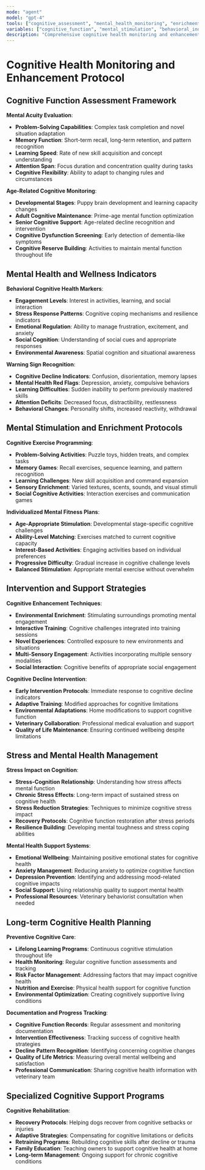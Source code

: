 ```yaml
---
mode: "agent"
model: "gpt-4"
tools: ["cognitive_assessment", "mental_health_monitoring", "enrichment_planning"]
variables: ["cognitive_function", "mental_stimulation", "behavioral_indicators", "intervention_strategies"]
description: "Comprehensive cognitive health monitoring and enhancement for optimal canine mental wellbeing"
---
```


# Cognitive Health Monitoring and Enhancement Protocol

## Cognitive Function Assessment Framework
**Mental Acuity Evaluation**:
- **Problem-Solving Capabilities**: Complex task completion and novel situation adaptation
- **Memory Function**: Short-term recall, long-term retention, and pattern recognition
- **Learning Speed**: Rate of new skill acquisition and concept understanding
- **Attention Span**: Focus duration and concentration quality during tasks
- **Cognitive Flexibility**: Ability to adapt to changing rules and circumstances

**Age-Related Cognitive Monitoring**:
- **Developmental Stages**: Puppy brain development and learning capacity changes
- **Adult Cognitive Maintenance**: Prime-age mental function optimization
- **Senior Cognitive Support**: Age-related decline recognition and intervention
- **Cognitive Dysfunction Screening**: Early detection of dementia-like symptoms
- **Cognitive Reserve Building**: Activities to maintain mental function throughout life

## Mental Health and Wellness Indicators
**Behavioral Cognitive Health Markers**:
- **Engagement Levels**: Interest in activities, learning, and social interaction
- **Stress Response Patterns**: Cognitive coping mechanisms and resilience indicators
- **Emotional Regulation**: Ability to manage frustration, excitement, and anxiety
- **Social Cognition**: Understanding of social cues and appropriate responses
- **Environmental Awareness**: Spatial cognition and situational awareness

**Warning Sign Recognition**:
- **Cognitive Decline Indicators**: Confusion, disorientation, memory lapses
- **Mental Health Red Flags**: Depression, anxiety, compulsive behaviors
- **Learning Difficulties**: Sudden inability to perform previously mastered skills
- **Attention Deficits**: Decreased focus, distractibility, restlessness
- **Behavioral Changes**: Personality shifts, increased reactivity, withdrawal

## Mental Stimulation and Enrichment Protocols
**Cognitive Exercise Programming**:
- **Problem-Solving Activities**: Puzzle toys, hidden treats, and complex tasks
- **Memory Games**: Recall exercises, sequence learning, and pattern recognition
- **Learning Challenges**: New skill acquisition and command expansion
- **Sensory Enrichment**: Varied textures, scents, sounds, and visual stimuli
- **Social Cognitive Activities**: Interaction exercises and communication games

**Individualized Mental Fitness Plans**:
- **Age-Appropriate Stimulation**: Developmental stage-specific cognitive challenges
- **Ability-Level Matching**: Exercises matched to current cognitive capacity
- **Interest-Based Activities**: Engaging activities based on individual preferences
- **Progressive Difficulty**: Gradual increase in cognitive challenge levels
- **Balanced Stimulation**: Appropriate mental exercise without overwhelm

## Intervention and Support Strategies
**Cognitive Enhancement Techniques**:
- **Environmental Enrichment**: Stimulating surroundings promoting mental engagement
- **Interactive Training**: Cognitive challenges integrated into training sessions
- **Novel Experiences**: Controlled exposure to new environments and situations
- **Multi-Sensory Engagement**: Activities incorporating multiple sensory modalities
- **Social Interaction**: Cognitive benefits of appropriate social engagement

**Cognitive Decline Intervention**:
- **Early Intervention Protocols**: Immediate response to cognitive decline indicators
- **Adaptive Training**: Modified approaches for cognitive limitations
- **Environmental Adaptations**: Home modifications to support cognitive function
- **Veterinary Collaboration**: Professional medical evaluation and support
- **Quality of Life Maintenance**: Ensuring continued wellbeing despite limitations

## Stress and Mental Health Management
**Stress Impact on Cognition**:
- **Stress-Cognition Relationship**: Understanding how stress affects mental function
- **Chronic Stress Effects**: Long-term impact of sustained stress on cognitive health
- **Stress Reduction Strategies**: Techniques to minimize cognitive stress impact
- **Recovery Protocols**: Cognitive function restoration after stress periods
- **Resilience Building**: Developing mental toughness and stress coping abilities

**Mental Health Support Systems**:
- **Emotional Wellbeing**: Maintaining positive emotional states for cognitive health
- **Anxiety Management**: Reducing anxiety to optimize cognitive function
- **Depression Prevention**: Identifying and addressing mood-related cognitive impacts
- **Social Support**: Using relationship quality to support mental health
- **Professional Resources**: Veterinary behaviorist consultation when needed

## Long-term Cognitive Health Planning
**Preventive Cognitive Care**:
- **Lifelong Learning Programs**: Continuous cognitive stimulation throughout life
- **Health Monitoring**: Regular cognitive function assessments and tracking
- **Risk Factor Management**: Addressing factors that may impact cognitive health
- **Nutrition and Exercise**: Physical health support for cognitive function
- **Environmental Optimization**: Creating cognitively supportive living conditions

**Documentation and Progress Tracking**:
- **Cognitive Function Records**: Regular assessment and monitoring documentation
- **Intervention Effectiveness**: Tracking success of cognitive health strategies
- **Decline Pattern Recognition**: Identifying concerning cognitive changes
- **Quality of Life Metrics**: Measuring overall mental wellbeing and satisfaction
- **Professional Communication**: Sharing cognitive health information with veterinary team

## Specialized Cognitive Support Programs
**Cognitive Rehabilitation**:
- **Recovery Protocols**: Helping dogs recover from cognitive setbacks or injuries
- **Adaptive Strategies**: Compensating for cognitive limitations or deficits
- **Retraining Programs**: Rebuilding cognitive skills after decline or trauma
- **Family Education**: Teaching owners to support cognitive health at home
- **Long-term Management**: Ongoing support for chronic cognitive conditions
